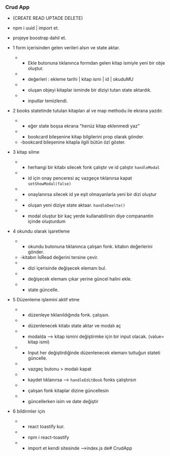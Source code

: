 ### Crud App
- (CREATE READ UPTADE DELETE)
- npm i uuid | import et.
- projeye boostrap dahil et.

- 1 form içerisinden gelen verileri alsın ve state aktar.
    - - Ekle butonuna tıklanınca formdan gelen kitap ismiyle yeni bir obje oluştur.
    - - değerleri : ekleme tarihi | kitap ismi | id | okuduMU
    - - oluşan objeyi kitaplar isminde bir diziyi tutan state aktardık.
    - - inputlar temizlendi.

- 2 books statetinde tutulan kitapları al ve map methodu ile ekrana yazdır.
  - - eğer state boşsa ekrana "henüz kitap eklenmedi yaz"
  - - bookcard bileşenine kitap bilgilerini prop olarak gönder.
  - -bookcard bileşenine kitapla ilgili bütün özl göster.
  
- 3 kitap silme
  - - herhangi bir kitabı silecek fonk çalıştır ve id çalıştır `handleModal`
  - - id için onay penceresi aç vazgeçe tıklanırsa kapat `setShowModal(false)`
  - - onaylanırsa silecek id ye eşit olmayanlarla yeni bir dizi oluştur
  - - oluşan yeni diziye state aktaar. `handleDeelte()`
  - - modal oluştur bir kaç yerde kullanabilirsin diye companantin içinde oluşturdum


- 4 okundu olarak işaretleme
  - - okundu butonuna tıklanınca çalışan fonk. kitabın değerlerini gönder.
  - -kitabın İsRead değerini tersine çevir.
  - - dizi içerisinde değişecek elemanı bul.
  - - değişecek elemanı çıkar yerine güncel halini ekle.
  - - state güncelle.
 

- 5 Düzenleme işlemini aktif etme
  - - düzenleye tıklanıldığında fonk. çalışsın.
  - - düzenlenecek kitabı state aktar ve modalı aç
  - - modalda --> kitap ismini değiştirmke için bir input olacak. (value= kitap ismi)
  - - Input her değiştirdiğinde düzenlenecek elemanı tuttuğun stateti güncelle.
  - - vazgeç butonu > modalı kapat
  - - kaydet tıklanırsa --> `handleEditBook` fonks çalıştırsın
  - - çalışan fonk kitaplar dizine güncellesin 
  - - güncellerken isim ve date değiştir 

- 6 bildirmler için
  - - react toastify kur.
  - - npm i react-toastify
  - - import et kendi sitesinde -->index.js de#   C r u d A p p 
 
 
